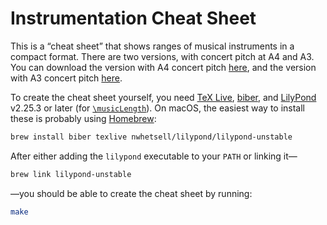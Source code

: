 # Instrumentation Cheat Sheet

This is a “cheat sheet” that shows ranges of musical instruments in a compact format.
There are two versions, with concert pitch at A4 and A3.
You can download the version with A4 concert pitch
[here](https://github.com/nwhetsell/instrumentation-cheat-sheet/releases/download/v13/instrumentation-cheat-sheet-a4-concert.pdf),
and the version with A3 concert pitch
[here](https://github.com/nwhetsell/instrumentation-cheat-sheet/releases/download/v13/instrumentation-cheat-sheet-a3-concert.pdf).

To create the cheat sheet yourself, you need
[TeX Live](https://tug.org/texlive/),
[biber](https://github.com/plk/biber), and
[LilyPond](https://lilypond.org) v2.25.3 or later
(for [`\musicLength`](https://gitlab.com/lilypond/lilypond/-/commit/8c34733e3173649f7e66cbb07ce03225ca33c0e1)).
On macOS, the easiest way to install these is probably using [Homebrew](https://brew.sh):

```sh
brew install biber texlive nwhetsell/lilypond/lilypond-unstable
```

After either adding the `lilypond` executable to your `PATH` or linking it—

```sh
brew link lilypond-unstable
```

—you should be able to create the cheat sheet by running:

```sh
make
```
